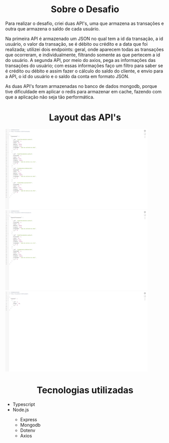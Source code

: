  <div>
  <h1 align="center">Sobre o Desafio</h1>
  <p>Para realizar o desafio, criei duas API's, uma que armazena as transações e outra que armazena o saldo
    de cada usuário.
  </p>
  <p>Na primeira API é armazenado um JSON no qual tem a id da transação, a id usuário, o valor da transação,
    se é débito ou crédito e a data que foi realizada; utilizei dois endpoints:
    geral, onde aparecem todas as transações que ocorreram, e individualmente, filtrando somente as que pertecem
    a id do usuário. A segunda API, por meio do axios, pega as informações das transações do usuário; com essas 
    informações faço um filtro para saber se é crédito ou débito e assim fazer o cálculo do saldo do cliente, e 
    envio para a API, o id do usuário e o saldo da conta em formato JSON.
  </p>
  <p> As duas API's foram armazenadas no banco de dados mongodb, porque tive dificuldade em aplicar o redis para armazenar
   em cache, fazendo com que a aplicação não seja tão performática.
  </p>
    
    
</div>  

<div>
  <h1 align="center">Layout das API's</h1>
   <img src="./layout/layout-1.png" width=450> 
   <img src="./layout/layout-2.png" width=450> 
   <img src="./layout/layout-3.png" width=450> 
</div>

<div>
  <h1 align="center">Tecnologias utilizadas</h1>
  <ul>
    <li>Typescript</li>
    <li>Node.js</li>
    <ul>
      <li>Express</li>
      <li>Mongodb</li>
      <li>Dotenv</li>
      <li>Axios</li>
    </ul>
  </ul>
</div>
